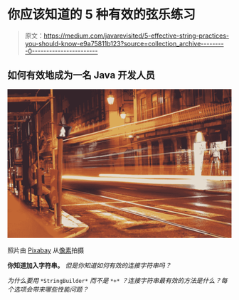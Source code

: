 # 你应该知道的 5 种有效的弦乐练习

> 原文：<https://medium.com/javarevisited/5-effective-string-practices-you-should-know-e9a75811b123?source=collection_archive---------0----------------------->

## **如何有效地成为一名 Java 开发人员**

![](img/6baa7c6d1f68b71a65fc829df4ef4467.png)

照片由 [Pixabay](https://www.pexels.com/@pixabay?utm_content=attributionCopyText&utm_medium=referral&utm_source=pexels) 从[像素](https://www.pexels.com/photo/architecture-blur-building-car-221283/?utm_content=attributionCopyText&utm_medium=referral&utm_source=pexels)拍摄

**你知道加入字符串。** *但是你知道如何有效的连接字符串吗？*

*为什么要用* `*StringBuilder*` *而不是* `*+*` *？连接字符串最有效的方法是什么？每个选项会带来哪些性能问题？*